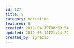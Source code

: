 ```yaml
---
id: 127
title: V
category: mercatino
featured: 0
created: 2012-04-30T08:09:54
updated: 2019-05-14T21:44:22
created_by: ignazio
---
```

<div>
</div>
